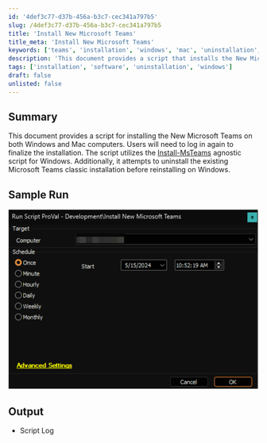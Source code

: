 ```yaml
---
id: '4def3c77-d37b-456a-b3c7-cec341a797b5'
slug: /4def3c77-d37b-456a-b3c7-cec341a797b5
title: 'Install New Microsoft Teams'
title_meta: 'Install New Microsoft Teams'
keywords: ['teams', 'installation', 'windows', 'mac', 'uninstallation', 'software']
description: 'This document provides a script that installs the New Microsoft Teams on both Windows and Mac computers. It includes steps for uninstalling the existing classic version on Windows and requires users to log in again to complete the installation process.'
tags: ['installation', 'software', 'uninstallation', 'windows']
draft: false
unlisted: false
---
```


## Summary

This document provides a script for installing the New Microsoft Teams on both Windows and Mac computers. Users will need to log in again to finalize the installation. The script utilizes the [Install-MsTeams](/docs/b1410ff8-58df-45cf-a66a-a727f53cc7af) agnostic script for Windows. Additionally, it attempts to uninstall the existing Microsoft Teams classic installation before reinstalling on Windows.

## Sample Run

![Sample Run](../../../static/img/docs/4def3c77-d37b-456a-b3c7-cec341a797b5/image_1.png)

## Output

- Script Log



